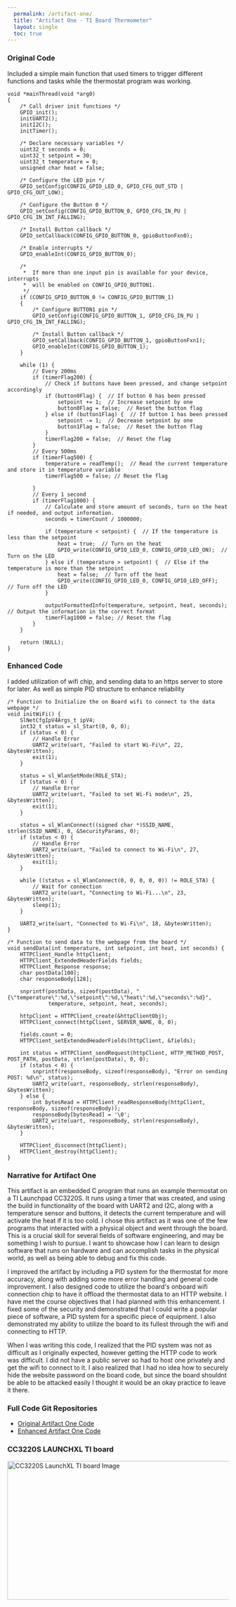 ```yaml
---
  permalink: /artifact-one/
  title: "Artifact One - TI Board Thermometer"
  layout: single
  toc: true
---
```


### Original Code
Included a simple main function that used timers to trigger different functions and tasks while the thermostat program was working.

```
void *mainThread(void *arg0)
{
    /* Call driver init functions */
    GPIO_init();
    initUART2();
    initI2C();
    initTimer();

    /* Declare necessary variables */
    uint32_t seconds = 0;
    uint32_t setpoint = 30;
    uint32_t temperature = 0;
    unsigned char heat = false;

    /* Configure the LED pin */
    GPIO_setConfig(CONFIG_GPIO_LED_0, GPIO_CFG_OUT_STD | GPIO_CFG_OUT_LOW);

    /* Configure the Button 0 */
    GPIO_setConfig(CONFIG_GPIO_BUTTON_0, GPIO_CFG_IN_PU | GPIO_CFG_IN_INT_FALLING);

    /* Install Button callback */
    GPIO_setCallback(CONFIG_GPIO_BUTTON_0, gpioButtonFxn0);

    /* Enable interrupts */
    GPIO_enableInt(CONFIG_GPIO_BUTTON_0);

    /*
     *  If more than one input pin is available for your device, interrupts
     *  will be enabled on CONFIG_GPIO_BUTTON1.
     */
    if (CONFIG_GPIO_BUTTON_0 != CONFIG_GPIO_BUTTON_1)
    {
        /* Configure BUTTON1 pin */
        GPIO_setConfig(CONFIG_GPIO_BUTTON_1, GPIO_CFG_IN_PU | GPIO_CFG_IN_INT_FALLING);

        /* Install Button callback */
        GPIO_setCallback(CONFIG_GPIO_BUTTON_1, gpioButtonFxn1);
        GPIO_enableInt(CONFIG_GPIO_BUTTON_1);
    }

    while (1) {
        // Every 200ms
        if (timerFlag200) {
            // Check if buttons have been pressed, and change setpoint accordingly
            if (button0Flag) {  // If button 0 has been pressed
                setpoint += 1;  // Increase setpoint by one
                button0Flag = false;  // Reset the button flag
            } else if (button1Flag) {  // If button 1 has been pressed
                setpoint -= 1;  // Decrease setpoint by one
                button1Flag = false;  // Reset the button flag
            }
            timerFlag200 = false;  // Reset the flag
        }
        // Every 500ms
        if (timerFlag500) {
            temperature = readTemp();  // Read the current temperature and store it in temperature variable
            timerFlag500 = false; // Reset the flag

        }
        // Every 1 second
        if (timerFlag1000) {
            // Calculate and store amount of seconds, turn on the heat if needed, and output information.
            seconds = timerCount / 1000000;

            if (temperature < setpoint) {  // If the temperature is less than the setpoint
                heat = true;  // Turn on the heat
                GPIO_write(CONFIG_GPIO_LED_0, CONFIG_GPIO_LED_ON);  // Turn on the LED
            } else if (temperature > setpoint) {  // Else if the temperature is more than the setpoint
                heat = false;  // Turn off the heat
                GPIO_write(CONFIG_GPIO_LED_0, CONFIG_GPIO_LED_OFF);  // Turn off the LED
            }

            outputFormattedInfo(temperature, setpoint, heat, seconds);  // Output the information in the correct format
            timerFlag1000 = false; // Reset the flag
        }
    }

    return (NULL);
}
```

### Enhanced Code
I added utilization of wifi chip, and sending data to an https server to store for later. As well as simple PID structure to enhance reliability

```
/* Function to Initialize the on Board wifi to connect to the data webpage */
void initWiFi() {
    SlNetCfgIpV4Args_t ipV4;
    int32_t status = sl_Start(0, 0, 0);
    if (status < 0) {
        // Handle Error
        UART2_write(uart, "Failed to start Wi-Fi\n", 22, &bytesWritten);
        exit(1);
    }

    status = sl_WlanSetMode(ROLE_STA);
    if (status < 0) {
        // Handle Error
        UART2_write(uart, "Failed to set Wi-Fi mode\n", 25, &bytesWritten);
        exit(1);
    }

    status = sl_WlanConnect((signed char *)SSID_NAME, strlen(SSID_NAME), 0, &SecurityParams, 0);
    if (status < 0) {
        // Handle Error
        UART2_write(uart, "Failed to connect to Wi-Fi\n", 27, &bytesWritten);
        exit(1);
    }

    while ((status = sl_WlanConnect(0, 0, 0, 0, 0)) != ROLE_STA) {
        // Wait for connection
        UART2_write(uart, "Connecting to Wi-Fi...\n", 23, &bytesWritten);
        sleep(1);
    }

    UART2_write(uart, "Connected to Wi-Fi\n", 18, &bytesWritten);
}

/* Function to send data to the webpage from the board */
void sendData(int temperature, int setpoint, int heat, int seconds) {
    HTTPClient_Handle httpClient;
    HTTPClient_ExtendedHeaderFields fields;
    HTTPClient_Response response;
    char postData[100];
    char responseBody[128];

    snprintf(postData, sizeof(postData), "{\"temperature\":%d,\"setpoint\":%d,\"heat\":%d,\"seconds\":%d}",
             temperature, setpoint, heat, seconds);

    httpClient = HTTPClient_create(&httpClientObj);
    HTTPClient_connect(httpClient, SERVER_NAME, 0, 0);

    fields.count = 0;
    HTTPClient_setExtendedHeaderFields(httpClient, &fields);

    int status = HTTPClient_sendRequest(httpClient, HTTP_METHOD_POST, POST_PATH, postData, strlen(postData), 0, 0);
    if (status < 0) {
        snprintf(responseBody, sizeof(responseBody), "Error on sending POST: %d\n", status);
        UART2_write(uart, responseBody, strlen(responseBody), &bytesWritten);
    } else {
        int bytesRead = HTTPClient_readResponseBody(httpClient, responseBody, sizeof(responseBody));
        responseBody[bytesRead] = '\0';
        UART2_write(uart, responseBody, strlen(responseBody), &bytesWritten);
    }

    HTTPClient_disconnect(httpClient);
    HTTPClient_destroy(httpClient);
}
```

### Narrative for Artifact One
This artifact is an embedded C program that runs an example thermostat on a TI Launchpad CC3220S. It runs using a timer that was created, and using the build in functionality of the board with UART2 and I2C, along with a temperature sensor and buttons, it detects the current temperature and will activate the heat if it is too cold. I chose this artifact as it was one of the few programs that interacted with a physical object and went through the board. This is a crucial skill for several fields of software engineering, and may be something I wish to pursue. I want to showcase how I can learn to design software that runs on hardware and can accomplish tasks in the physical world, as well as being able to debug and fix this code. 

I improved the artifact by including a PID system for the thermostat for more accuracy, along with adding some more error handling and general code improvement. I also designed code to utilize the board's onboard wifi connection chip to have it offload the thermostat data to an HTTP website. I have met the course objectives that I had planned with this enhancement. I fixed some of the security and demonstrated that I could write a popular piece of software, a PID system for a specific piece of equipment. I also demonstrated my ability to utilize the board to its fullest through the wifi and connecting to HTTP. 

When I was writing this code, I realized that the PID system was not as difficult as I originally expected, however getting the HTTP code to work was difficult. I did not have a public server so had to host one privately and get the wifi to connect to it. I also realized that I had no idea how to securely hide the website password on the board code, but since the board shouldnt be able to be attacked easily I thought it would be an okay practice to leave it there.

### Full Code Git Repositories
- [Original Artifact One Code](https://github.com/mlineselle/CS-350-H7050-Emerging-Sys-Arch-Tech.git)
- [Enhanced Artifact One Code](https://github.com/mlineselle/ArtifactOneEnhancement.git)

### CC3220S LAUNCHXL TI board
<img src="https://github.com/mlineselle/portfolio/raw/master/assets/images/cc3220sf-launchxl-top.png" alt="CC3220S LaunchXL TI board Image" width="560" height="315">

